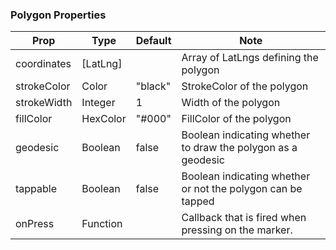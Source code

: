 ### Polygon Properties
| Prop         | Type            | Default  | Note |
|--------------|-----------------|----------|------|
| coordinates  | [LatLng]        |          | Array of LatLngs defining the polygon |
| strokeColor  | Color           | "black"  | StrokeColor of the polygon |
| strokeWidth  | Integer         | 1        | Width of the polygon |
| fillColor    | HexColor        | "#000"   | FillColor of the polygon |
| geodesic     | Boolean         | false    | Boolean indicating whether to draw the polygon as a geodesic |
| tappable     | Boolean         | false    | Boolean indicating whether or not the polygon can be tapped |
| onPress      | Function        |          | Callback that is fired when pressing on the marker. |
